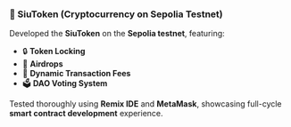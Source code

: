 ### 🚀 SiuToken (Cryptocurrency on Sepolia Testnet)

Developed the **SiuToken** on the **Sepolia testnet**, featuring:
- 🔒 **Token Locking**
- 🎁 **Airdrops**
- 💸 **Dynamic Transaction Fees**
- 🗳️ **DAO Voting System**

Tested thoroughly using **Remix IDE** and **MetaMask**, showcasing full-cycle **smart contract development** experience.
